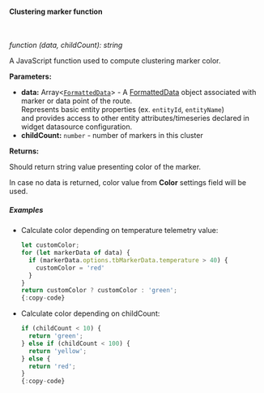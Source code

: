 #### Clustering marker function

<div class="divider"></div>
<br/>

*function (data, childCount): string*

A JavaScript function used to compute clustering marker color.

**Parameters:**

<ul>
  <li><b>data:</b> Array<<code><a href="https://github.com/thingsboard/thingsboard/blob/5bb6403407aa4898084832d6698aa9ea6d484889/ui-ngx/src/app/modules/home/components/widget/lib/maps/map-models.ts#L108" target="_blank">FormattedData</a></code>> - A <a href="https://github.com/thingsboard/thingsboard/blob/5bb6403407aa4898084832d6698aa9ea6d484889/ui-ngx/src/app/modules/home/components/widget/lib/maps/map-models.ts#L108" target="_blank">FormattedData</a> object associated with marker or data point of the route.<br/>
     Represents basic entity properties (ex. <code>entityId</code>, <code>entityName</code>)<br/>and provides access to other entity attributes/timeseries declared in widget datasource configuration.
  </li>
  <li><b>childCount:</b> <code>number</code> - number of markers in this cluster
  </li>
</ul>

**Returns:**

Should return string value presenting color of the marker.

In case no data is returned, color value from **Color** settings field will be used.

<div class="divider"></div>

##### Examples

<ul>
<li>
Calculate color depending on temperature telemetry value:
</li>


```javascript
let customColor;
for (let markerData of data) {
  if (markerData.options.tbMarkerData.temperature > 40) {
    customColor = 'red'
  }
}
return customColor ? customColor : 'green';
{:copy-code}
```

<li>
Calculate color depending on childCount:
</li>

```javascript
if (childCount < 10) {
  return 'green';
} else if (childCount < 100) {
  return 'yellow';
} else {
  return 'red';
}
{:copy-code}
```

</ul>
<br>
<br>
